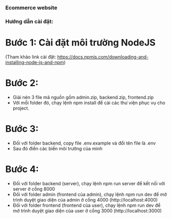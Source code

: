 ### Ecommerce website

### Hướng dẫn cài đặt:

# Bước 1: Cài đặt môi trường NodeJS 
(Tham khảo link cài đặt: https://docs.npmjs.com/downloading-and-installing-node-js-and-npm)

# Bước 2: 
- Giải nén 3 file mã nguồn gồm admin.zip, backend.zip, frontend.zip
- Với mỗi folder đó, chạy lệnh npm install để cài các thư viện phục vụ cho project.

# Bước 3: 
- Đối với folder backend, copy file .env.example và đổi tên file là .env
- Sau đó điền các biến môi trường của mình

# Bước 4: 
- Đối với folder backend (server), chạy lệnh npm run server để kết nối với server ở cổng 8000
- Đối với folder admin (frontend của admin), chạy lệnh npm run dev để mở trình duyệt giao diện của admin ở cổng 4000 (http://localhost:4000)
- Đối với folder frontend (frontend của user), chạy lệnh npm run dev để mở trình duyệt giao diện của user ở cổng 3000 (http://localhost:3000)

